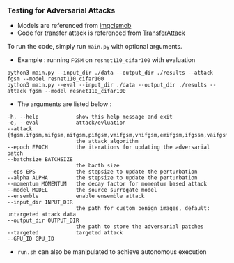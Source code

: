 ### Testing for Adversarial Attacks

* Models are referenced from [imgclsmob](https://github.com/osmr/imgclsmob)
* Code for transfer attack is referenced from [TransferAttack](https://github.com/Trustworthy-AI-Group/TransferAttack)

To run the code, simply run `main.py` with optional arguments.  

* Example : running `FGSM` on `resnet110_cifar100` with evaluation

```
python3 main.py --input_dir ./data --output_dir ./results --attack fgsm --model resnet110_cifar100
python3 main.py --eval --input_dir ./data --output_dir ./results --attack fgsm --model resnet110_cifar100
```

* The arguments are listed below :

```
-h, --help            show this help message and exit
-e, --eval            attack/evluation
--attack {fgsm,ifgsm,mifgsm,nifgsm,pifgsm,vmifgsm,vnifgsm,emifgsm,ifgssm,vaifgsm,aifgtm,rap,gifgsm,pcifgsm,iefgsm,dta,gra,pgn,smifgrm,dim,tim,sim,atta,admix,dem,odi,ssm,aitl,maskblock,sia,stm,bsr,decowa,l2t,tap,ila,potrip,fia,yaila,logit,trap,naa,rpa,taig,fmaa,cfm,logit_margin,ilpd,fft,ir,sgm,iaa,dsm,mta,mup,bpa,dhf,pna_patchout,sapr,tgr,ghost,setr,ags} 
                      the attack algorithm
--epoch EPOCH         the iterations for updating the adversarial patch
--batchsize BATCHSIZE
                      the bacth size
--eps EPS             the stepsize to update the perturbation
--alpha ALPHA         the stepsize to update the perturbation
--momentum MOMENTUM   the decay factor for momentum based attack
--model MODEL         the source surrogate model
--ensemble            enable ensemble attack
--input_dir INPUT_DIR
                      the path for custom benign images, default: untargeted attack data
--output_dir OUTPUT_DIR
                      the path to store the adversarial patches
--targeted            targeted attack
--GPU_ID GPU_ID
```

* `run.sh` can also be manipulated to achieve autonomous execution
